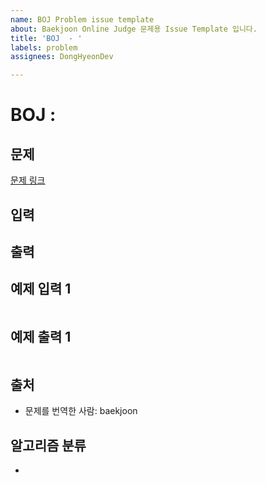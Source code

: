 ```yaml
---
name: BOJ Problem issue template
about: Baekjoon Online Judge 문제용 Issue Template 입니다.
title: 'BOJ  - '
labels: problem
assignees: DongHyeonDev

---
```


# BOJ  : 

## 문제

[문제 링크](https://boj.kr/)

> 


## 입력

> 


## 출력

> 


## 예제 입력 1

```

```


## 예제 출력 1

```

```


## 출처

>

- 문제를 번역한 사람: baekjoon


## 알고리즘 분류

- 


<!-- ## 소스코드

[C]()
[C++]()
[Swift]() -->
